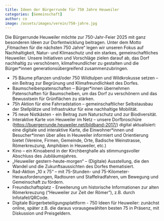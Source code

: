 ```yaml
---
title: Ideen der Bürgerrunde für 750 Jahre Heuweiler
categories: [Gemeinschaft]
author: co
image: /assets/images/verein/750-jahre.jpg
---
```


Die Bürgerrunde Heuweiler möchte zur 750-Jahr-Feier 2025 mit ganz besonderen Ideen zur Dorfentwicklung beitragen. Unter dem Motto „Fitmachen für die nächsten 750 Jahre“ legen wir unseren Fokus auf Nachhaltigkeit, Natur- und Klimaschutz und ein starkes, gemeinschaftliches Heuweiler. Unsere Initiativen und Vorschläge zielen darauf ab, das Dorf nachhaltig zu verschönern, klimafreundlicher zu gestalten und die Bürger\*innen generationsübergreifend zusammenzubringen.

- 75 Bäume pflanzen und/oder 750 Wildtulpen und Wildkrokusse setzen – ein Beitrag zur Begrünung und Klimafreundlichkeit des Dorfes.
- Baumscheibenpatenschaften – Bürger\*innen übernehmen Patenschaften für Baumscheiben, um das Dorf zu verschönern und das Bewusstsein für Grünflächen zu stärken.
- 75h Aktion für eine Fahrradstation – gemeinschaftlicher Selbstausbau der Stellplätze und Infrastruktur für eine nachhaltige Mobilität.
- 75 neue Nistkästen - ein Beitrag zum Naturschutz und zur Biodiversität.
- Interaktive Karte von Heuweiler im Netz – unsere Dorfbroschüre (https://buergerrunde.heuweiler.net/bildband-2017/) digital aktualisiert: eine digitale und interaktive Karte, die Einwohner\*innen und Besucher\*innen über alles in Heuweiler informiert und Orientierung bietet (Vereine, Firmen, Gemeinde, Orte, Badische Weinstrasse, Römerkreuzung, Amphibien in Heuweiler, etc.)
- Kino – ein Kinoabend in der Kirchberghalle als stimmungsvoller Abschluss des Jubiläumsjahres.
- „Heuweiler gestern-heute-morgen“ – (Digitale) Ausstellung, die den Wandel und die Zukunftsaussichten des Dorfes thematisiert.
- Rad-Aktion „10 x 75“ – mit 75-Stunden- und 75-Kilometer-Herausforderungen, Radtouren und Staffelradfahren, um Bewegung und Gemeinschaft zu fördern.
- Freundschaftsplatz - Erweiterung um historische Informationen zur alten Römerkreuzung (“Heuweiler zur Zeit der Römer”), z.B. durch Infotafel/QRCode.
- Digitale Bürgerbeteiligungsplattform - 750 Ideen für Heuweiler: zunächst online, später z.B. die daraus vorausgewählten besten 75 in Präsenz, mit Diskussion und Preisgeldern.
